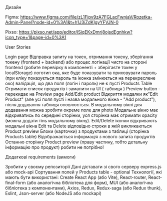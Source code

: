 Дизайн

Figma: https://www.figma.com/file/zL1Fipv9zA7FGLacFwnjaV/Rozetka-Admin-Panel?node-id=0%3A1&t=h1J3iZdKIgyYFVJN-0

Pixso: https://pixso.net/app/editor/lSiqEKxDmrj8ojsdEgnhkw?icon_type=1&page-id=0%3A1

User Stories

Login page
Відправка запиту на токен, отримання токену, зберігання токену (frontend + backend) або процес логінації чисто на стороні frontend (робите перевірку в компоненті + зберігаєте токен у localStorage)
логотип ока, яке буде показувати та приховувати пароль (при кліку показуєтьcя пароль та іконка змінюється на перекреслене око)
валідація, що два поля (логін і пароль) не є пусті
Products Table
Отримати список продуктів і замапити на UI ( таблиця )
Preview button - перекидає на Preview page
Add/Edit product
Відкриття модалки як"Edit Product" (але усі поля пусті і назва модального вікна - "Add product"), після додавання таблиця оновлюється. В модальному вікні для додавання можна зробити окреме поле для photo
Модальне вікно має відкриватись по середині сторінки, уся сторінка має отримати opacity (можна додати тінь модальному вікну).
Edit/Delete іконки відкривають модальні вікна Edit та Delete відповідно строки в якій викликаються
Product preview
Блоки (карточки) з продуктами з таблиці (сторінка Products table)
Відображається інформація з нового запита продуктів
Останню сторінку Product preview (праву частину, тобто детальну інформацію про продукт) робити не потрібно!

Додаткові requirements (вимоги)

Зробити у своєму репозиторії
Дані діставати зі свого серверу express.js або mock-api
Сортування полей у Products table - optional
Технології, які мають бути використані: Create React App (або Vite), React-router, React-final-form (або аналогічна бібліотека для форм), MUI (або аналогічна бібліотека з компонентами), Axios, Redux, Redux-saga (або Redux thunk), Eslint, Json-server (або NodeJS або mockapi)
